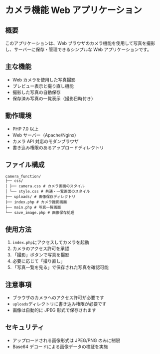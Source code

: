 # カメラ機能 Web アプリケーション

## 概要

このアプリケーションは、Web ブラウザのカメラ機能を使用して写真を撮影し、サーバーに保存・管理できるシンプルな Web アプリケーションです。

## 主な機能

- Web カメラを使用した写真撮影
- プレビュー表示と撮り直し機能
- 撮影した写真の自動保存
- 保存済み写真の一覧表示（撮影日時付き）

## 動作環境

- PHP 7.0 以上
- Web サーバー（Apache/Nginx）
- カメラ API 対応のモダンブラウザ
- 書き込み権限のあるアップロードディレクトリ

## ファイル構成

```
camera_function/
├── css/
│ ├── camera.css # カメラ画面のスタイル
│ └── style.css # 共通・一覧画面のスタイル
├── uploads/ # 画像保存ディレクトリ
├── index.php # カメラ撮影画面
├── main.php # 写真一覧画面
└── save_image.php # 画像保存処理
```

## 使用方法

1. `index.php`にアクセスしてカメラを起動
2. カメラのアクセス許可を承認
3. 「撮影」ボタンで写真を撮影
4. 必要に応じて「撮り直し」
5. 「写真一覧を見る」で保存された写真を確認可能

## 注意事項

- ブラウザのカメラへのアクセス許可が必要です
- `uploads`ディレクトリに書き込み権限が必要です
- 画像は自動的に JPEG 形式で保存されます

## セキュリティ

- アップロードされる画像形式は JPEG/PNG のみに制限
- Base64 デコードによる画像データの検証を実施
